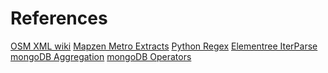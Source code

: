 References 
==========
[OSM XML wiki](http://wiki.openstreetmap.org/wiki/OSM_XML)
[Mapzen Metro Extracts](https://mapzen.com/data/metro-extracts)
[Python Regex](https://developers.google.com/edu/python/regular-expressions?hl=en)
[Elementree IterParse](http://effbot.org/zone/element-iterparse.htm)
[mongoDB Aggregation](https://docs.mongodb.org/manual/aggregation/)
[mongoDB Operators](http://docs.mongodb.org/manual/reference/operator/)
